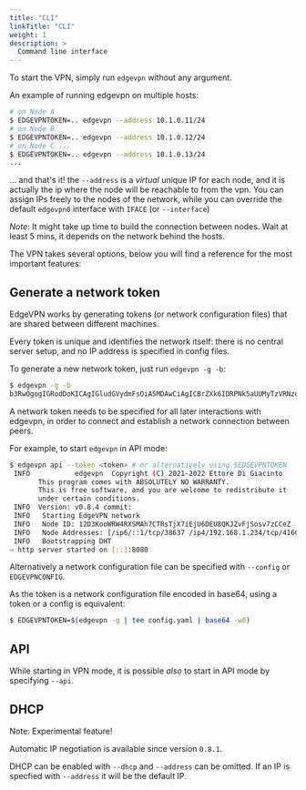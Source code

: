 ```yaml
---
title: "CLI"
linkTitle: "CLI"
weight: 1
description: >
  Command line interface
---
```



To start the VPN, simply run `edgevpn` without any argument.

An example of running edgevpn on multiple hosts:

```bash
# on Node A
$ EDGEVPNTOKEN=.. edgevpn --address 10.1.0.11/24
# on Node B
$ EDGEVPNTOKEN=.. edgevpn --address 10.1.0.12/24
# on Node C ...
$ EDGEVPNTOKEN=.. edgevpn --address 10.1.0.13/24
...
```

... and that's it! the `--address` is a _virtual_ unique IP for each node, and it is actually the ip where the node will be reachable to from the vpn. You can assign IPs freely to the nodes of the network, while you can override the default `edgevpn0` interface with `IFACE` (or `--interface`)

*Note*: It might take up time to build the connection between nodes. Wait at least 5 mins, it depends on the network behind the hosts.

The VPN takes several options, below you will find a reference for the most important features:


## Generate a network token

EdgeVPN works by generating tokens (or network configuration files) that are shared between different machines.

Every token is unique and identifies the network itself: there is no central server setup, and no IP address is specified in config files.

To generate a new network token, just run `edgevpn -g -b`:

```bash
$ edgevpn -g -b
b3RwOgogIGRodDoKICAgIGludGVydmFsOiA5MDAwCiAgICBrZXk6IDRPNk5aUUMyTzVRNzdKRlJJT1BCWDVWRUkzRUlKSFdECiAgICBsZW5ndGg6IDMyCiAgY3J5cHRvOgogICAgaW50ZXJ2YWw6IDkwMDAKICAgIGtleTogN1hTUUNZN0NaT0haVkxQR0VWTVFRTFZTWE5ORzNOUUgKICAgIGxlbmd0aDogMzIKcm9vbTogWUhmWXlkSUpJRlBieGZDbklLVlNmcGxFa3BhVFFzUk0KcmVuZGV6dm91czoga1hxc2VEcnNqbmFEbFJsclJCU2R0UHZGV0RPZGpXd0cKbWRuczogZ0NzelJqZk5XZEFPdHhubm1mZ3RlSWx6Zk1BRHRiZGEKbWF4X21lc3NhZ2Vfc2l6ZTogMjA5NzE1MjAK
```

A network token needs to be specified for all later interactions with edgevpn, in order to connect and establish a network connection between peers.

For example, to start `edgevpn` in API mode:

```bash
$ edgevpn api --token <token> # or alternatively using $EDGEVPNTOKEN
 INFO           edgevpn  Copyright (C) 2021-2022 Ettore Di Giacinto
       This program comes with ABSOLUTELY NO WARRANTY.
       This is free software, and you are welcome to redistribute it
       under certain conditions.
 INFO  Version: v0.8.4 commit:
 INFO   Starting EdgeVPN network
 INFO   Node ID: 12D3KooWRW4RXSMAh7CTRsTjX7iEjU6DEU8QKJZvFjSosv7zCCeZ
 INFO   Node Addresses: [/ip6/::1/tcp/38637 /ip4/192.168.1.234/tcp/41607 /ip4/127.0.0.1/tcp/41607]
 INFO   Bootstrapping DHT
⇨ http server started on [::]:8080
```

Alternatively a network configuration file can be specified with `--config` or `EDGEVPNCONFIG`. 

As the token is a network configuration file encoded in base64, using a token or a config is equivalent:

```bash
$ EDGEVPNTOKEN=$(edgevpn -g | tee config.yaml | base64 -w0)
```

## API

While starting in VPN mode, it is possible _also_ to start in API mode by specifying `--api`.

## DHCP

Note: Experimental feature!

Automatic IP negotiation is available since version `0.8.1`.

DHCP can be enabled with `--dhcp` and `--address` can be omitted. If an IP is specfied with `--address` it will be the default IP.
